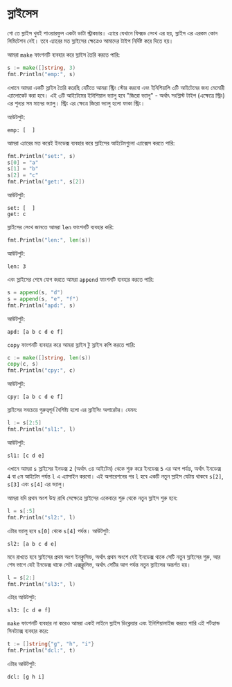 # স্লাইসেস

গো তে স্লাইস খুবই পাওয়ারফুল একটা ডাটা স্ট্রাকচার। এ্যারে যেখানে ফিক্সড লেংথ এর হয়, স্লাইস এর এরকম কোন লিমিটেশন নেই। তবে এ্যারের মত স্লাইসের ক্ষেত্রেও আমাদের টাইপ নির্দিষ্ট করে দিতে হয়।

আমরা `make` ফাংশনটি ব্যবহার করে স্লাইস তৈরি করতে পারি:

```go
s := make([]string, 3)
fmt.Println("emp:", s)
```

এখানে আমরা একটি স্লাইস তৈরি করেছি যেটিতে আমরা স্ট্রিং স্টোর করবো এবং ইনিশিয়ালি ৩টি আইটেমের জন্য মেমোরী এ্যালোকেট করা হবে। এই ৩টি আইটেমের ইনিশিয়াল ভ্যালু হবে "জিরো ভ্যালু" - অর্থাৎ সংশ্লিস্ট টাইপ \(এক্ষেত্রে স্ট্রিং\) এর শুন্যর সম মানের ভ্যালু। স্ট্রিং এর ক্ষেত্রে জিরো ভ্যালু হলো ফাকা স্ট্রিং।

আউটপুট:

```text
emp: [  ]
```

আমরা এ্যারের মত করেই ইনডেক্স ব্যবহার করে স্লাইসের আইটেমগুলো এ্যাক্সেস করতে পারি:

```go
fmt.Println("set:", s)
s[0] = "a"
s[1] = "b"
s[2] = "c"
fmt.Println("get:", s[2])
```

আউটপুট:

```text
set: [  ]
get: c
```

স্লাইসের লেংথ জানতে আমরা `len` ফাংশনটি ব্যবহার করি:

```go
fmt.Println("len:", len(s))
```

আউটপুট:

```text
len: 3
```

এবং স্লাইসের শেষে যোগ করতে আমরা `append` ফাংশনটি ব্যবহার করতে পারি:

```go
s = append(s, "d")
s = append(s, "e", "f")
fmt.Println("apd:", s)
```

আউটপুট:

```text
apd: [a b c d e f]
```

`copy` ফাংশনটি ব্যবহার করে আমরা স্লাইস টু স্লাইস কপি করতে পারি:

```go
c := make([]string, len(s))
copy(c, s)
fmt.Println("cpy:", c)
```

আউটপুট:

```text
cpy: [a b c d e f]
```

স্লাইসের সবচেয়ে গুরুত্বপূর্ন বৈশিষ্ট্য হলো এর স্লাইসিং অপারেটর। যেমন:

```go
l := s[2:5]
fmt.Println("sl1:", l)
```

আউটপুট:

```text
sl1: [c d e]
```

এখানে আমরা `s` স্লাইসের ইনডক্স `2` \(অর্থাৎ ৩য় আইটেম\) থেকে শুরু করে ইনডেক্স `5` এর আগ পর্যন্ত, অর্থাৎ ইনডেক্স `4` বা ৫ম আইটেম পর্যন্ত `l` এ এ্যাসাইন করবো। এই অপারেশনের পর `l` হবে একটি নতুন স্লাইস যেটায় থাকবে `s[2]`, `s[3]` এবং `s[4]` এর ভ্যালু।

আমরা যদি প্রথম অংশ উহ্য রাখি সেক্ষেত্রে স্লাইসের একেবারে শুরু থেকে নতুন স্লাইস শুরু হবে:

```go
l = s[:5]
fmt.Println("sl2:", l)
```

এটার ভ্যালু হবে `s[0]` থেকে `s[4]` পর্যন্ত। আউটপুট:

```text
sl2: [a b c d e]
```

মনে রাখতে হবে স্লাইসের প্রথম অংশ ইনক্লুসিভ, অর্থাৎ প্রথম অংশে যেই ইনডেক্স থাকে সেটি নতুন স্লাইসের শুরু, আর শেষ ভাগে যেই ইনডেক্স থাকে সেটা এক্সক্লুসিভ, অর্থাৎ সেটির আগ পর্যন্ত নতুন স্লাইসের অন্তর্গত হয়।

```go
l = s[2:]
fmt.Println("sl3:", l)
```

এটার আউটপুট:

```text
sl3: [c d e f]
```

`make` ফাংশনটি ব্যবহার না করেও আমরা একই লাইনে স্লাইস ডিক্লেয়ার এবং ইনিশিয়ালাইজ করতে পারি এই শর্টহ্যান্ড সিনট্যাক্স ব্যবহার করে:

```go
t := []string{"g", "h", "i"}
fmt.Println("dcl:", t)
```

এটার আউটপুট:

```text
dcl: [g h i]
```

